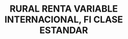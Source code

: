 ---
layout: fund
title: RURAL RENTA VARIABLE INTERNACIONAL, FI CLASE ESTANDAR
isin: ES0175736034
---